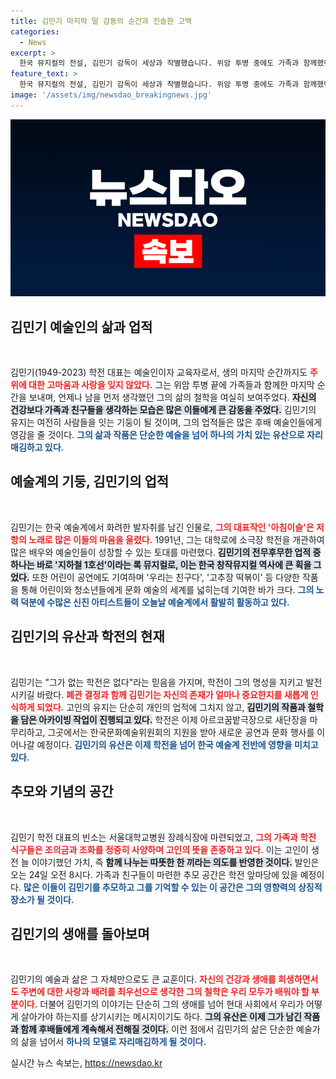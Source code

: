 ```yaml
---
title: 김민기 마지막 말 감동의 순간과 진솔한 고백
categories:
  - News
excerpt: >
  한국 뮤지컬의 전설, 김민기 감독이 세상과 작별했습니다. 위암 투병 중에도 가족과 함께했던 그의 마지막 순간, 평생 남을 먼저 생각한 고인의 유언은 감동 그 자체였습니다. 그가 남긴 유산과 학전의 미래는 어떻게 이어질까요?
feature_text: >
  한국 뮤지컬의 전설, 김민기 감독이 세상과 작별했습니다. 위암 투병 중에도 가족과 함께했던 그의 마지막 순간, 평생 남을 먼저 생각한 고인의 유언은 감동 그 자체였습니다. 그가 남긴 유산과 학전의 미래는 어떻게 이어질까요?
image: '/assets/img/newsdao_breakingnews.jpg'
---
```


<p><img src="/assets/img/newsdao_breakingnews.jpg" alt="ranknews 속보" /></p>

<h2 data-ke-size="size26">김민기 예술인의 삶과 업적</h2>

<p data-ke-size="size16">&nbsp;</p>

<p>김민기(1949-2023) 학전 대표는 예술인이자 교육자로서, 생의 마지막 순간까지도 <b><span style="color: #ee2323;">주위에 대한 고마움과 사랑을 잊지 않았다.</span></b> 그는 위암 투병 끝에 가족들과 함께한 마지막 순간을 보내며, 언제나 남을 먼저 생각했던 그의 삶의 철학을 여실히 보여주었다. <b><span style="background-color: #21538527;">자신의 건강보다 가족과 친구들을 생각하는 모습은 많은 이들에게 큰 감동을 주었다.</span></b> 김민기의 유지는 여전히 사람들을 잇는 기둥이 될 것이며, 그의 업적들은 많은 후배 예술인들에게 영감을 줄 것이다. <b><span style="color: #1a5490;">그의 삶과 작품은 단순한 예술을 넘어 하나의 가치 있는 유산으로 자리매김하고 있다.</span></b></p>

<h2 data-ke-size="size26">예술계의 기둥, 김민기의 업적</h2>

<p data-ke-size="size16">&nbsp;</p>

<p>김민기는 한국 예술계에서 화려한 발자취를 남긴 인물로, <b><span style="color: #ee2323;">그의 대표작인 '아침이슬'은 저항의 노래로 많은 이들의 마음을 울렸다.</span></b> 1991년, 그는 대학로에 소극장 학전을 개관하여 많은 배우와 예술인들이 성장할 수 있는 토대를 마련했다. <b><span style="background-color: #21538527;">김민기의 전무후무한 업적 중 하나는 바로 '지하철 1호선'이라는 록 뮤지컬로, 이는 한국 창작뮤지컬 역사에 큰 획을 그었다.</span></b> 또한 어린이 공연에도 기여하며 '우리는 친구다', '고추장 떡볶이' 등 다양한 작품을 통해 어린이와 청소년들에게 문화 예술의 세계를 넓히는데 기여한 바가 크다. <b><span style="color: #1a5490;">그의 노력 덕분에 수많은 신진 아티스트들이 오늘날 예술계에서 활발히 활동하고 있다.</span></b></p>

<h2 data-ke-size="size26">김민기의 유산과 학전의 현재</h2>

<p data-ke-size="size16">&nbsp;</p>

<p>김민기는 "그가 없는 학전은 없다"라는 믿음을 가지며, 학전이 그의 명성을 지키고 발전시키길 바랐다. <b><span style="color: #ee2323;">폐관 결정과 함께 김민기는 자신의 존재가 얼마나 중요한지를 새롭게 인식하게 되었다.</span></b> 고인의 유지는 단순히 개인의 업적에 그치지 않고, <b><span style="background-color: #21538527;">김민기의 작품과 철학을 담은 아카이빙 작업이 진행되고 있다.</span></b> 학전은 이제 아르코꿈밭극장으로 새단장을 마무리하고, 그곳에서는 한국문화예술위원회의 지원을 받아 새로운 공연과 문화 행사를 이어나갈 예정이다. <b><span style="color: #1a5490;">김민기의 유산은 이제 학전을 넘어 한국 예술계 전반에 영향을 미치고 있다.</span></b></p>

<h2 data-ke-size="size26">추모와 기념의 공간</h2>

<p data-ke-size="size16">&nbsp;</p>

<p>김민기 학전 대표의 빈소는 서울대학교병원 장례식장에 마련되었고, <b><span style="color: #ee2323;">그의 가족과 학전 식구들은 조의금과 조화를 정중히 사양하며 고인의 뜻을 존중하고 있다.</span></b> 이는 고인이 생전 늘 이야기했던 가치, 즉 <b><span style="background-color: #21538527;">함께 나누는 따뜻한 한 끼라는 의도를 반영한 것이다.</span></b> 발인은 오는 24일 오전 8시다. 가족과 친구들이 마련한 추모 공간은 학전 앞마당에 있을 예정이다. <b><span style="color: #1a5490;">많은 이들이 김민기를 추모하고 그를 기억할 수 있는 이 공간은 그의 영향력의 상징적 장소가 될 것이다.</span></b></p>

<h2 data-ke-size="size26">김민기의 생애를 돌아보며</h2>

<p data-ke-size="size16">&nbsp;</p>

<p>김민기의 예술과 삶은 그 자체만으로도 큰 교훈이다. <b><span style="color: #ee2323;">자신의 건강과 생애를 희생하면서도 주변에 대한 사랑과 배려를 최우선으로 생각한 그의 철학은 우리 모두가 배워야 할 부분이다.</span></b> 더불어 김민기의 이야기는 단순히 그의 생애를 넘어 현대 사회에서 우리가 어떻게 살아가야 하는지를 상기시키는 메시지이기도 하다. <b><span style="background-color: #21538527;">그의 유산은 이제 그가 남긴 작품과 함께 후배들에게 계속해서 전해질 것이다.</span></b> 이런 점에서 김민기의 삶은 단순한 예술가의 삶을 넘어서 <b><span style="color: #1a5490;">하나의 모델로 자리매김하게 될 것이다.</span></b> </p>

<p data-ke-size="size16"></p>
실시간 뉴스 속보는, <a href="https://newsdao.kr" rel="dofollow">https://newsdao.kr</a>


